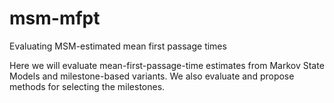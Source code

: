 # msm-mfpt
Evaluating MSM-estimated mean first passage times

Here we will evaluate mean-first-passage-time estimates from Markov State Models and milestone-based variants. We also evaluate and propose methods for selecting the milestones.
